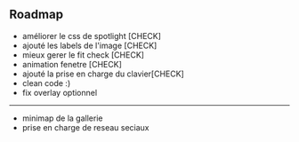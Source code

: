 Roadmap
-------------------------------
- améliorer le css de spotlight [CHECK]
- ajouté les labels de l'image [CHECK]
- mieux gerer le fit check [CHECK]
- animation fenetre [CHECK]
- ajouté la prise en charge du clavier[CHECK]
- clean code :)
- fix overlay
optionnel
------------------------------
- minimap de la gallerie
- prise en charge de reseau seciaux
